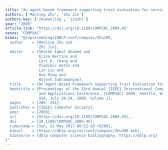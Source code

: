 ```yaml
---
title: "An agent-based framework supporting trust evaluation for service selection"
authors: ['Manling Zhu', 'Zhi Jin']
authors-key: ['zhumanling', 'jinzhi']
year: "2009"
article-link: "https://doi.org/10.1109/COMPSAC.2009.45"
venue: "COMPSAC"
bibex: "@inproceedings{DBLP:conf/compsac/ZhuJ09,
  author    = {Manling Zhu and
               Zhi Jin},
  editor    = {Sheikh Iqbal Ahamed and
               Elisa Bertino and
               Carl K. Chang and
               Vladimir Getov and
               Lin Liu and
               Hua Ming and
               Rajesh Subramanyan},
  title     = {An Agent-Based Framework Supporting Trust Evaluation for Service Selection},
  booktitle = {Proceedings of the 33rd Annual {IEEE} International Computer Software
               and Applications Conference, {COMPSAC} 2009, Seattle, Washington,
               USA, July 20-24, 2009. Volume 1},
  pages     = {286--291},
  publisher = {{IEEE} Computer Society},
  year      = {2009},
  url       = {https://doi.org/10.1109/COMPSAC.2009.45},
  doi       = {10.1109/COMPSAC.2009.45},
  timestamp = {Sun, 21 May 2017 00:22:20 +0200},
  biburl    = {https://dblp.org/rec/conf/compsac/ZhuJ09.bib},
  bibsource = {dblp computer science bibliography, https://dblp.org}
}"
---
```

